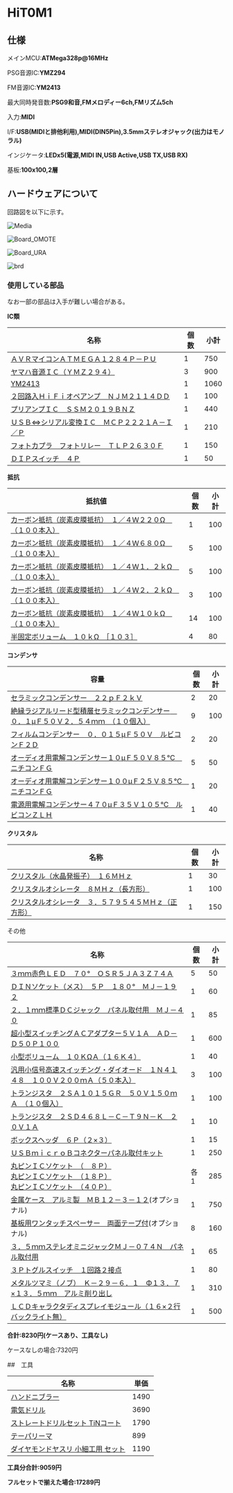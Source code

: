 # HiT0M1

## 仕様

メインMCU:**ATMega328p@16MHz**

PSG音源IC:**YMZ294**

FM音源IC:**YM2413**

最大同時発音数:**PSG9和音,FMメロディー6ch,FMリズム5ch**

入力:**MIDI**

I/F:**USB(MIDIと排他利用),MIDI(DIN5Pin),3.5mmステレオジャック(出力はモノラル)**

インジケータ:**LEDx5(電源,MIDI IN,USB Active,USB TX,USB RX)**

基板:**100x100,2層**



## ハードウェアについて

回路図を以下に示す。

![Media](./images/sch.png)

![Board_OMOTE](./images/brd_omote.PNG)

![Board_URA](./images/brd_ura.PNG)

![brd](./images/brd.png)

### 使用している部品

なお一部の部品は入手が難しい場合がある。

**IC類**

| 名称                                                         | 個数 | 小計 |
| ------------------------------------------------------------ | ---- | ---- |
| [ＡＶＲマイコンＡＴＭＥＧＡ１２８４Ｐ－ＰＵ](http://akizukidenshi.com/catalog/g/gI-04461/) | 1    | 750  |
| [ヤマハ音源ＩＣ（ＹＭＺ２９４）](http://akizukidenshi.com/catalog/g/gI-12141/) | 3    | 900  |
| [YM2413](https://www.chip1stop.com/view/dispDetail/DispDetail?partId=YMHA-0000015&mpn=YM2413) | 1    | 1060 |
| [２回路入ＨｉＦｉオペアンプ　ＮＪＭ２１１４ＤＤ](http://akizukidenshi.com/catalog/g/gI-00068/) | 1    | 100  |
| [プリアンプＩＣ　ＳＳＭ２０１９ＢＮＺ](http://akizukidenshi.com/catalog/g/gI-13301/) | 1    | 440  |
| [ＵＳＢ⇔シリアル変換ＩＣ　ＭＣＰ２２２１Ａ－Ｉ／Ｐ](http://akizukidenshi.com/catalog/g/gI-13069/) | 1    | 210  |
| [フォトカプラ　フォトリレー　ＴＬＰ２６３０Ｆ](http://akizukidenshi.com/catalog/g/gI-08254/) | 1    | 150  |
| [ＤＩＰスイッチ　４Ｐ](http://akizukidenshi.com/catalog/g/gP-00586/) | 1    | 50   |



**抵抗**

| 抵抗値                                                       | 個数 | 小計 |
| ------------------------------------------------------------ | ---- | ---- |
| [カーボン抵抗（炭素皮膜抵抗）　１／４Ｗ２２０Ω　（１００本入）](http://akizukidenshi.com/catalog/g/gR-25221/) | 1    | 100  |
| [カーボン抵抗（炭素皮膜抵抗）　１／４Ｗ６８０Ω　（１００本入）](http://akizukidenshi.com/catalog/g/gR-25681/) | 5    | 100  |
| [カーボン抵抗（炭素皮膜抵抗）　１／４Ｗ１．２ｋΩ　（１００本入）](http://akizukidenshi.com/catalog/g/gR-25122/) | 5    | 100  |
| [カーボン抵抗（炭素皮膜抵抗）　１／４Ｗ２．２ｋΩ　（１００本入）](http://akizukidenshi.com/catalog/g/gR-25222/) | 3    | 100  |
| [カーボン抵抗（炭素皮膜抵抗）　１／４Ｗ１０ｋΩ　（１００本入）](http://akizukidenshi.com/catalog/g/gR-25103/) | 14   | 100  |
| [半固定ボリューム　１０ｋΩ　［１０３］](http://akizukidenshi.com/catalog/g/gP-06063/) | 4    | 80   |



**コンデンサ**

| 容量                                                         | 個数 | 小計 |
| ------------------------------------------------------------ | ---- | ---- |
| [セラミックコンデンサー　２２ｐＦ２ｋＶ](http://akizukidenshi.com/catalog/g/gP-11548/) | 2    | 20   |
| [絶縁ラジアルリード型積層セラミックコンデンサー　０．１μＦ５０Ｖ２．５４ｍｍ　（１０個入）](http://akizukidenshi.com/catalog/g/gP-00090/) | 9    | 100  |
| [フィルムコンデンサー　０．０１５μＦ５０Ｖ　ルビコンＦ２Ｄ](http://akizukidenshi.com/catalog/g/gP-15048/) | 2    | 20   |
| [オーディオ用電解コンデンサー１０μＦ５０Ｖ８５℃　ニチコンＦＧ](http://akizukidenshi.com/catalog/g/gP-04621/) | 5    | 50   |
| [オーディオ用電解コンデンサー１００μＦ２５Ｖ８５℃　ニチコンＦＧ](http://akizukidenshi.com/catalog/g/gP-05041/) | 1    | 20   |
| [電源用電解コンデンサー４７０μＦ３５Ｖ１０５℃　ルビコンＺＬＨ](http://akizukidenshi.com/catalog/g/gP-02719/) | 1    | 40   |



**クリスタル**

| 名称                                                         | 個数 | 小計 |
| ------------------------------------------------------------ | ---- | ---- |
| [クリスタル（水晶発振子）　１６ＭＨｚ](http://akizukidenshi.com/catalog/g/gP-08671/) | 1    | 30   |
| [クリスタルオシレータ　８ＭＨｚ（長方形）](http://akizukidenshi.com/catalog/g/gP-01566/) | 1    | 100  |
| [クリスタルオシレータ　３．５７９５４５ＭＨｚ（正方形）](http://akizukidenshi.com/catalog/g/gP-01153/) | 1    | 150  |

その他

| 名称                                                         | 個数 | 小計 |
| ------------------------------------------------------------ | ---- | ---- |
| [３ｍｍ赤色ＬＥＤ　７０°　ＯＳＲ５ＪＡ３Ｚ７４Ａ](http://akizukidenshi.com/catalog/g/gI-11577/) | 5    | 50   |
| [ＤＩＮソケット（メス）　５Ｐ　１８０°　ＭＪ－１９２](http://akizukidenshi.com/catalog/g/gC-10456/) | 1    | 60   |
| [２．１ｍｍ標準ＤＣジャック　パネル取付用　ＭＪ－４０](http://akizukidenshi.com/catalog/g/gC-08629/) | 1    | 85   |
| [超小型スイッチングＡＣアダプター５Ｖ１Ａ　ＡＤ－Ｄ５０Ｐ１００](http://akizukidenshi.com/catalog/g/gM-06096/) | 1    | 600  |
| [小型ボリューム　１０ＫΩＡ（１６Ｋ４）](http://akizukidenshi.com/catalog/g/gP-00242/) | 1    | 40   |
| [汎用小信号高速スイッチング・ダイオード　１Ｎ４１４８　１００Ｖ２００ｍＡ（５０本入）](http://akizukidenshi.com/catalog/g/gI-00941/) | 3    | 100  |
| [トランジスタ　２ＳＡ１０１５ＧＲ　５０Ｖ１５０ｍＡ　（１０個入）](http://akizukidenshi.com/catalog/g/gI-00882/) | 1    | 100  |
| [トランジスタ　２ＳＤ４６８Ｌ－Ｃ－Ｔ９Ｎ－Ｋ　２０Ｖ１Ａ](http://akizukidenshi.com/catalog/g/gI-10671/) | 1    | 10   |
| [ボックスヘッダ　６Ｐ（２×３）](http://akizukidenshi.com/catalog/g/gC-13175/) | 1    | 15   |
| [ＵＳＢｍｉｃｒｏＢコネクターパネル取付キット](http://akizukidenshi.com/catalog/g/gK-13272/) | 1    | 250  |
| [丸ピンＩＣソケット　（　８Ｐ）](http://akizukidenshi.com/catalog/g/gP-00035/)<br />[丸ピンＩＣソケット　（１８Ｐ）](http://akizukidenshi.com/catalog/g/gP-00030/)<br />[丸ピンＩＣソケット　（４０Ｐ）](http://akizukidenshi.com/catalog/g/gP-00034/) | 各1  | 285  |
| [金属ケース　アルミ製　ＭＢ１２－３－１２](http://akizukidenshi.com/catalog/g/gP-13712/)(オプショナル) | 1    | 750  |
| [基板用ワンタッチスペーサー　両面テープ付](http://akizukidenshi.com/catalog/g/gP-12347/)(オプショナル) | 8    | 160  |
| [３．５ｍｍステレオミニジャックＭＪ－０７４Ｎ　パネル取付用](http://akizukidenshi.com/catalog/g/gC-09630/) | 1    | 65   |
| [３Ｐトグルスイッチ　１回路２接点](http://akizukidenshi.com/catalog/g/gP-03774/) | 1    | 80   |
| [メタルツマミ（ノブ）　Ｋ－２９－６．１　Φ１３．７×１３．５ｍｍ　アルミ削り出し](http://akizukidenshi.com/catalog/g/gP-12202/) | 1    | 310  |
| [ＬＣＤキャラクタディスプレイモジュール（１６×２行バックライト無）](http://akizukidenshi.com/catalog/g/gP-00040/) | 1    | 500  |

**合計:8230円(ケースあり、工具なし)**

ケースなしの場合:7320円

##　工具

| 名称                                                         | 単価 |
| ------------------------------------------------------------ | ---- |
| [ハンドニブラー](https://www.monotaro.com/g/02921286/?monotaroNo=67371553) | 1490 |
| [電気ドリル](https://www.monotaro.com/g/04120647/?monotaroNo=28556344) | 3690 |
| [ストレートドリルセット TiNコート](https://www.monotaro.com/g/02896015/?monotaroNo=68712053) | 1790 |
| [テーパリーマ](https://www.monotaro.com/g/00273574/?monotaroNo=35522094) | 899  |
| [ダイヤモンドヤスリ 小細工用 セット](https://www.monotaro.com/g/00017064/?monotaroNo=6727725) | 1190 |

**工具分合計:9059円**





**フルセットで揃えた場合:17289円**